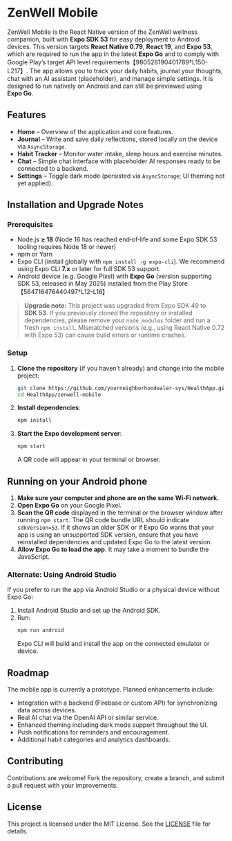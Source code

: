 # ZenWell Mobile

ZenWell Mobile is the React Native version of the ZenWell wellness companion, built with **Expo SDK 53** for easy deployment to Android devices. This version targets **React Native 0.79**, **React 19**, and **Expo 53**, which are required to run the app in the latest **Expo Go** and to comply with Google Play’s target API level requirements【980526190401789†L150-L217】. The app allows you to track your daily habits, journal your thoughts, chat with an AI assistant (placeholder), and manage simple settings. It is designed to run natively on Android and can still be previewed using **Expo Go**.

## Features

* **Home** – Overview of the application and core features.
* **Journal** – Write and save daily reflections, stored locally on the device via `AsyncStorage`.
* **Habit Tracker** – Monitor water intake, sleep hours and exercise minutes.
* **Chat** – Simple chat interface with placeholder AI responses ready to be connected to a backend.
* **Settings** – Toggle dark mode (persisted via `AsyncStorage`; UI theming not yet applied).

## Installation and Upgrade Notes

### Prerequisites

* Node.js **≥ 18** (Node 16 has reached end‑of‑life and some Expo SDK 53 tooling requires Node 18 or newer)
* npm or Yarn
* Expo CLI (install globally with `npm install -g expo-cli`). We recommend using Expo CLI **7.x** or later for full SDK 53 support.
* Android device (e.g. Google Pixel) with **Expo Go** (version supporting SDK 53, released in May 2025) installed from the Play Store【564716476440497†L12-L16】

> **Upgrade note:** This project was upgraded from Expo SDK 49 to **SDK 53**. If you previously cloned the repository or installed dependencies, please remove your `node_modules` folder and run a fresh `npm install`. Mismatched versions (e.g., using React Native 0.72 with Expo 53) can cause build errors or runtime crashes.

### Setup

1. **Clone the repository** (if you haven’t already) and change into the mobile project:
   ```bash
   git clone https://github.com/yourneighborhoodealer-sys/HealthApp.git
   cd HealthApp/zenwell-mobile
   ```

2. **Install dependencies**:
   ```bash
   npm install
   ```

3. **Start the Expo development server**:
   ```bash
   npm start
   ```
   A QR code will appear in your terminal or browser.

## Running on your Android phone

1. **Make sure your computer and phone are on the same Wi‑Fi network.**
2. **Open Expo Go** on your Google Pixel.
3. **Scan the QR code** displayed in the terminal or the browser window after running `npm start`.
   The QR code bundle URL should indicate `sdkVersion=53`. If it shows an older SDK or if Expo Go warns that your app is using an unsupported SDK version, ensure that you have reinstalled dependencies and updated Expo Go to the latest version.
4. **Allow Expo Go to load the app**. It may take a moment to bundle the JavaScript.

### Alternate: Using Android Studio

If you prefer to run the app via Android Studio or a physical device without Expo Go:

1. Install Android Studio and set up the Android SDK.
2. Run:
   ```bash
   npm run android
   ```
   Expo CLI will build and install the app on the connected emulator or device.

## Roadmap

The mobile app is currently a prototype. Planned enhancements include:

* Integration with a backend (Firebase or custom API) for synchronizing data across devices.
* Real AI chat via the OpenAI API or similar service.
* Enhanced theming including dark mode support throughout the UI.
* Push notifications for reminders and encouragement.
* Additional habit categories and analytics dashboards.

## Contributing

Contributions are welcome! Fork the repository, create a branch, and submit a pull request with your improvements.

## License

This project is licensed under the MIT License. See the [LICENSE](../LICENSE) file for details.